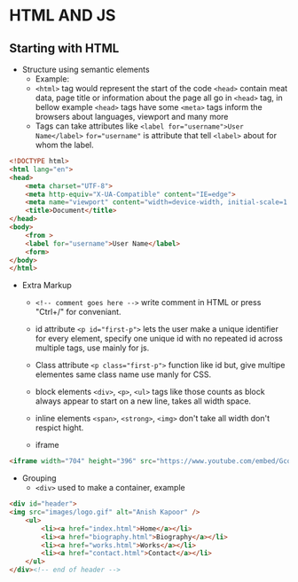 # HTML AND JS

## Starting with HTML

* Structure using semantic elements
  * Example:
  * ```<html>```  tag would represent the start of the code ```<head>``` contain meat data, page title or information about the page all go in ```<head>``` tag, in bellow example ```<head>``` tags have some ```<meta>``` tags inform the browsers about languages, viewport and many more
  * Tags can take attributes like ```<label for="username">User Name</label>``` ```for="username"```  is attribute that tell ```<label>``` about for whom the label.

``` HTML #!HTML
<!DOCTYPE html>
<html lang="en">
<head>
    <meta charset="UTF-8">
    <meta http-equiv="X-UA-Compatible" content="IE=edge">
    <meta name="viewport" content="width=device-width, initial-scale=1.0">
    <title>Document</title>
</head>
<body>
    <from > 
    <label for="username">User Name</label>
    <form>
</body>
</html>
```

* Extra Markup
  * ```<!-- comment goes here -->``` write comment in HTML or press "Ctrl+/" for conveniant.

  * id attribute ```<p id="first-p">``` lets the user make a unique identifier for every element, specify one unique id with no repeated id across multiple tags, use mainly for js.

  * Class attribute ```<p class="first-p">``` function like id but, give multipe elementes same class name use manly for CSS.

  * block elements ```<div>```, ```<p>```, ```<ul>``` tags like those counts as block always appear to start on a new line, takes all width space.

  * inline elements ```<span>```, ```<strong>```, ```<img>``` don't take all width don't respict hight.

  * iframe

```HTML
<iframe width="704" height="396" src="https://www.youtube.com/embed/Gcos-VJLfPU" title="YouTube video player" frameborder="0" allow="accelerometer; autoplay; clipboard-write; encrypted-media; gyroscope; picture-in-picture" allowfullscreen></iframe>
```

* Grouping
  * ```<div>``` used to make a container, example

``` HTML
<div id="header">
<img src="images/logo.gif" alt="Anish Kapoor" />
    <ul>
        <li><a href="index.html">Home</a></li>
        <li><a href="biography.html">Biography</a></li>
        <li><a href="works.html">Works</a></li>
        <li><a href="contact.html">Contact</a></li>
    </ul>
</div><!-- end of header -->
```
